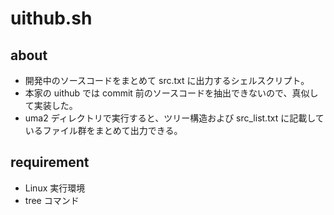 # uithub.sh
## about
- 開発中のソースコードをまとめて src.txt に出力するシェルスクリプト。
- 本家の uithub では commit 前のソースコードを抽出できないので、真似して実装した。
- uma2 ディレクトリで実行すると、ツリー構造および src_list.txt に記載しているファイル群をまとめて出力できる。
## requirement
- Linux 実行環境
- tree コマンド